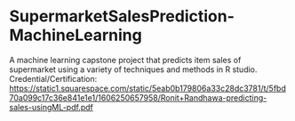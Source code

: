 # SupermarketSalesPrediction-MachineLearning
A machine learning capstone project that predicts item sales of supermarket using a variety of techniques and methods in R studio.
Credential/Certification: https://static1.squarespace.com/static/5eab0b179806a33c28dc3781/t/5fbd70a099c17c36e841e1e1/1606250657958/Ronit+Randhawa-predicting-sales-usingML-pdf.pdf
